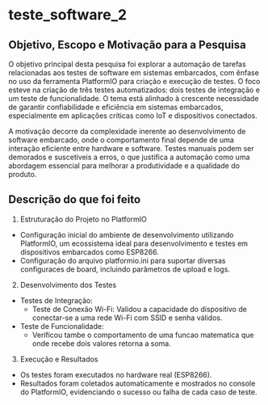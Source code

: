 # teste_software_2

## Objetivo, Escopo e Motivação para a Pesquisa

O objetivo principal desta pesquisa foi explorar a automação de tarefas relacionadas aos testes de software em sistemas embarcados, com ênfase no uso da ferramenta PlatformIO para criação e execução de testes. O foco esteve na criação de três testes automatizados: dois testes de integração e um teste de funcionalidade. O tema está alinhado à crescente necessidade de garantir confiabilidade e eficiência em sistemas embarcados, especialmente em aplicações críticas como IoT e dispositivos conectados.

A motivação decorre da complexidade inerente ao desenvolvimento de software embarcado, onde o comportamento final depende de uma interação eficiente entre hardware e software. Testes manuais podem ser demorados e suscetíveis a erros, o que justifica a automação como uma abordagem essencial para melhorar a produtividade e a qualidade do produto.

## Descrição do que foi feito
 1. Estruturação do Projeto no PlatformIO
   - Configuração inicial do ambiente de desenvolvimento utilizando PlatformIO, um ecossistema ideal para desenvolvimento e testes em dispositivos embarcados como ESP8266.
   - Configuração do arquivo platformio.ini para suportar diversas configuraces de board, incluindo parâmetros de upload e logs.
 2. Desenvolvimento dos Testes
   - Testes de Integração:
     - Teste de Conexão Wi-Fi: Validou a capacidade do dispositivo de conectar-se a uma rede Wi-Fi com SSID e senha válidos.
   - Teste de Funcionalidade:
     <!-- - Verificou o comportamento do LED embutido (LED_BUILTIN), testando se ele acende e apaga conforme esperado em um cenário de operação básico. -->
     - Verificou tambe o comportamento de uma funcao matematica que onde recebe dois valores retorna a soma.
 3. Execução e Resultados
   - Os testes foram executados no hardware real (ESP8266).
   - Resultados foram coletados automaticamente e mostrados no console do PlatformIO, evidenciando o sucesso ou falha de cada caso de teste.
  

 

